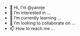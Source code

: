 - 👋 Hi, I’m @yannje
- 👀 I’m interested in ...
- 🌱 I’m currently learning ...
- 💞️ I’m looking to collaborate on ...
- 📫 How to reach me ...

<!---
yannje/yannje is a ✨ special ✨ repository because its `README.md` (this file) appears on your GitHub profile.
You can click the Preview link to take a look at your changes.
--->
